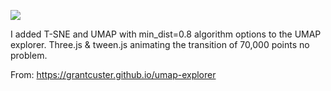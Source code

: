 ![](https://db-feed.s3.amazonaws.com/legacy/umap_tsne_umap-1548104013595.gif)

I added T-SNE and UMAP with min_dist=0.8 algorithm options to the UMAP explorer. Three.js & tween.js animating the transition of 70,000 points no problem.

From: https://grantcuster.github.io/umap-explorer